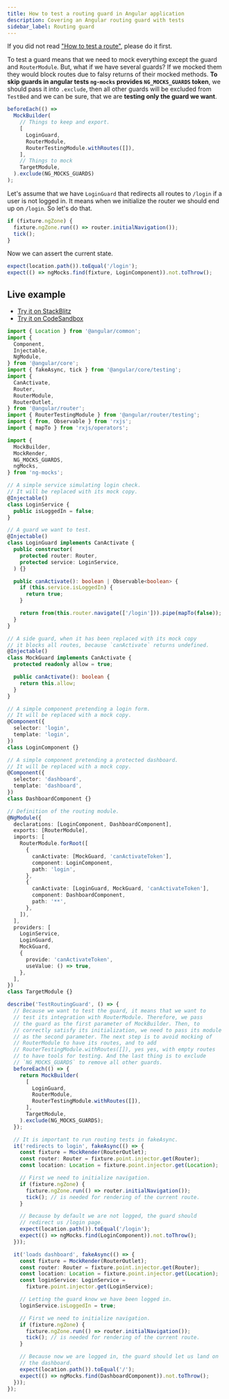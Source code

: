 ```yaml
---
title: How to test a routing guard in Angular application
description: Covering an Angular routing guard with tests
sidebar_label: Routing guard
---
```


If you did not read ["How to test a route"](route.md), please do it first.

To test a guard means that we need to mock everything except the guard and `RouterModule`.
But, what if we have several guards? If we mocked them they would block routes due to falsy returns of their mocked methods.
**To skip guards in angular tests `ng-mocks` provides `NG_MOCKS_GUARDS` token**, we should pass it into `.exclude`, then all other guards will be
excluded from `TestBed` and we can be sure, that we are **testing only the guard we want**.

```ts
beforeEach(() =>
  MockBuilder(
    // Things to keep and export.
    [
      LoginGuard,
      RouterModule,
      RouterTestingModule.withRoutes([]),
    ], 
    // Things to mock
    TargetModule,
  ).exclude(NG_MOCKS_GUARDS)
);
```

Let's assume that we have `LoginGuard` that redirects all routes to `/login` if a user is not logged in.
It means when we initialize the router we should end up on `/login`. So let's do that.

```ts
if (fixture.ngZone) {
  fixture.ngZone.run(() => router.initialNavigation());
  tick();
}
```

Now we can assert the current state.

```ts
expect(location.path()).toEqual('/login');
expect(() => ngMocks.find(fixture, LoginComponent)).not.toThrow();
```

## Live example

- [Try it on StackBlitz](https://stackblitz.com/github/ng-mocks/examples/tree/tests?file=src/examples/TestRoutingGuard/test.spec.ts&initialpath=%3Fspec%3DTestRoutingGuard)
- [Try it on CodeSandbox](https://codesandbox.io/s/github/ng-mocks/examples/tree/tests?file=/src/examples/TestRoutingGuard/test.spec.ts&initialpath=%3Fspec%3DTestRoutingGuard)

```ts title="https://github.com/ike18t/ng-mocks/blob/master/examples/TestRoutingGuard/test.spec.ts"
import { Location } from '@angular/common';
import {
  Component,
  Injectable,
  NgModule,
} from '@angular/core';
import { fakeAsync, tick } from '@angular/core/testing';
import {
  CanActivate,
  Router,
  RouterModule,
  RouterOutlet,
} from '@angular/router';
import { RouterTestingModule } from '@angular/router/testing';
import { from, Observable } from 'rxjs';
import { mapTo } from 'rxjs/operators';

import {
  MockBuilder,
  MockRender,
  NG_MOCKS_GUARDS,
  ngMocks,
} from 'ng-mocks';

// A simple service simulating login check.
// It will be replaced with its mock copy.
@Injectable()
class LoginService {
  public isLoggedIn = false;
}

// A guard we want to test.
@Injectable()
class LoginGuard implements CanActivate {
  public constructor(
    protected router: Router,
    protected service: LoginService,
  ) {}

  public canActivate(): boolean | Observable<boolean> {
    if (this.service.isLoggedIn) {
      return true;
    }

    return from(this.router.navigate(['/login'])).pipe(mapTo(false));
  }
}

// A side guard, when it has been replaced with its mock copy
// it blocks all routes, because `canActivate` returns undefined.
@Injectable()
class MockGuard implements CanActivate {
  protected readonly allow = true;

  public canActivate(): boolean {
    return this.allow;
  }
}

// A simple component pretending a login form.
// It will be replaced with a mock copy.
@Component({
  selector: 'login',
  template: 'login',
})
class LoginComponent {}

// A simple component pretending a protected dashboard.
// It will be replaced with a mock copy.
@Component({
  selector: 'dashboard',
  template: 'dashboard',
})
class DashboardComponent {}

// Definition of the routing module.
@NgModule({
  declarations: [LoginComponent, DashboardComponent],
  exports: [RouterModule],
  imports: [
    RouterModule.forRoot([
      {
        canActivate: [MockGuard, 'canActivateToken'],
        component: LoginComponent,
        path: 'login',
      },
      {
        canActivate: [LoginGuard, MockGuard, 'canActivateToken'],
        component: DashboardComponent,
        path: '**',
      },
    ]),
  ],
  providers: [
    LoginService,
    LoginGuard,
    MockGuard,
    {
      provide: 'canActivateToken',
      useValue: () => true,
    },
  ],
})
class TargetModule {}

describe('TestRoutingGuard', () => {
  // Because we want to test the guard, it means that we want to
  // test its integration with RouterModule. Therefore, we pass
  // the guard as the first parameter of MockBuilder. Then, to
  // correctly satisfy its initialization, we need to pass its module
  // as the second parameter. The next step is to avoid mocking of
  // RouterModule to have its routes, and to add
  // RouterTestingModule.withRoutes([]), yes yes, with empty routes
  // to have tools for testing. And the last thing is to exclude
  // `NG_MOCKS_GUARDS` to remove all other guards.
  beforeEach(() => {
    return MockBuilder(
      [
        LoginGuard,
        RouterModule,
        RouterTestingModule.withRoutes([]),
      ],
      TargetModule,
    ).exclude(NG_MOCKS_GUARDS);
  });

  // It is important to run routing tests in fakeAsync.
  it('redirects to login', fakeAsync(() => {
    const fixture = MockRender(RouterOutlet);
    const router: Router = fixture.point.injector.get(Router);
    const location: Location = fixture.point.injector.get(Location);

    // First we need to initialize navigation.
    if (fixture.ngZone) {
      fixture.ngZone.run(() => router.initialNavigation());
      tick(); // is needed for rendering of the current route.
    }

    // Because by default we are not logged, the guard should
    // redirect us /login page.
    expect(location.path()).toEqual('/login');
    expect(() => ngMocks.find(LoginComponent)).not.toThrow();
  }));

  it('loads dashboard', fakeAsync(() => {
    const fixture = MockRender(RouterOutlet);
    const router: Router = fixture.point.injector.get(Router);
    const location: Location = fixture.point.injector.get(Location);
    const loginService: LoginService =
      fixture.point.injector.get(LoginService);

    // Letting the guard know we have been logged in.
    loginService.isLoggedIn = true;

    // First we need to initialize navigation.
    if (fixture.ngZone) {
      fixture.ngZone.run(() => router.initialNavigation());
      tick(); // is needed for rendering of the current route.
    }

    // Because now we are logged in, the guard should let us land on
    // the dashboard.
    expect(location.path()).toEqual('/');
    expect(() => ngMocks.find(DashboardComponent)).not.toThrow();
  }));
});
```
